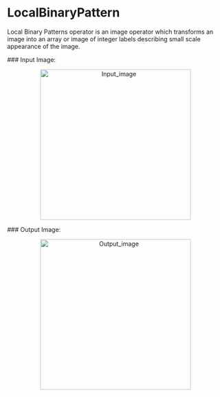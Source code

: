 # LocalBinaryPattern

<p> Local Binary Patterns operator is an image operator which transforms an image into an array or
image of integer labels describing small scale appearance of the image.</P>
### Input Image:
<p align="center">
  <img src="https://github.com/Zainulabaidin5566/LocalBinaryPattern/blob/main/input_image.jpeg" width="350" height="350" title="Input_image">
</p>
### Output Image:
<p align="center">
  <img src="https://github.com/Zainulabaidin5566/LocalBinaryPattern/blob/main/output_image.jpeg" width="350" height="350" title="Output_image">
</p>
